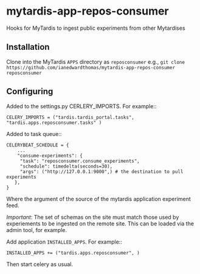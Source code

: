 mytardis-app-repos-consumer
===========================



Hooks for MyTardis to ingest public experiments from other Mytardises

Installation
------------

Clone into the MyTardis ``APPS`` directory as ``reposconsumer``
e.g., ``git clone https://github.com/ianedwardthomas/mytardis-app-repos-consumer reposconsumer``

Configuring
-----------

Added to the settings.py CERLERY_IMPORTS.  For example::

    CELERY_IMPORTS = ("tardis.tardis_portal.tasks", "tardis.apps.reposconsumer.tasks" )


Added to task queue::

    CELERYBEAT_SCHEDULE = {
        ...
        "consume-experiments": {
         "task": "reposconsumer.consume_experiments",
         "schedule": timedelta(seconds=30),
         "args": ("http://127.0.0.1:9000",) # the destination to pull experiments
       },
    }

Where the argument of the source of the mytardis application experiment feed.

*Important*: The set of schemas on the site must match those used by experiements to be ingested on the remote site.  This can be loaded via the admin tool, for example.

Add application ``INSTALLED_APPS``.  For example::

    INSTALLED_APPS += ("tardis.apps.reposconsumer", )

Then start celery as usual.